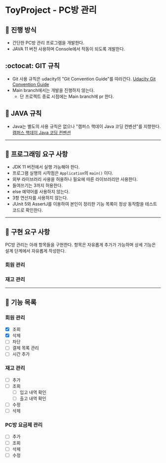 # ToyProject - PC방 관리

## :mag_right: 진행 방식

- 간단한 PC방 관리 프로그램을 개발한다.
- JAVA 11 버전 사용하며 Console에서 작동이 되도록 개발한다.

## :octocat: GIT 규칙
- Git 사용 규칙은 udacity의 "Git Convention Guide"를 따라간다. [Udacity Git Convention Guide](https://udacity.github.io/git-styleguide/)
- Main branch에서는 개발을 진행하지 않는다.
    - 단 프로젝트 종료 시점에는 Main branch에 pr 한다.

## :seedling: JAVA 규칙
- Java는 별도의 사용 규칙은 없으나 "캠퍼스 핵데이 Java 코딩 컨벤션"를 지향한다. [캠퍼스 핵데이 Java 코딩 컨벤션](https://github.com/naver/hackday-conventions-java)

---
## :dart: 프로그래밍 요구 사항
- JDK 11 버전에서 실행 가능해야 한다.
- 프로그램 실행의 시작점은 `Application`의 `main()` 이다.
- 외부 라이브러리 사용을 허용하나 필요에 따른 라이브러리만 사용한다.
- 들여쓰기는 3까지 허용한다.
- else 예약어를 사용하지 않는다.
- 3항 연산자를 사용하지 않는다.
- JUnit 5와 AssertJ를 이용하여 본인이 정리한 기능 목록이 정상 동작함을 테스트 코드로 확인한다.

---
## :rocket: 구현 요구 사항
PC방 관리는 아래 항목들을 구현한다.
항목은 자유롭게 추가가 가능하며 상세 기능은 설계 단계에서 자유롭게 작성한다.

### 회원 관리

### 재고 관리

---

## :rocket: 기능 목록

### 회원 관리
- [X] 조회
- [X] 삭제
- [ ] 차단
- [ ] 결제 목록 관리
- [ ] 시간 추가

### 재고 관리
- [ ] 추가
- [ ] 조회
  - [ ] 입고 내역 확인
  - [ ] 출고 내역 확인
- [ ] 수정
- [ ] 삭제

### PC방 요금제 관리
- [ ] 추가
- [ ] 조회
- [ ] 삭제
- [ ] 수정
